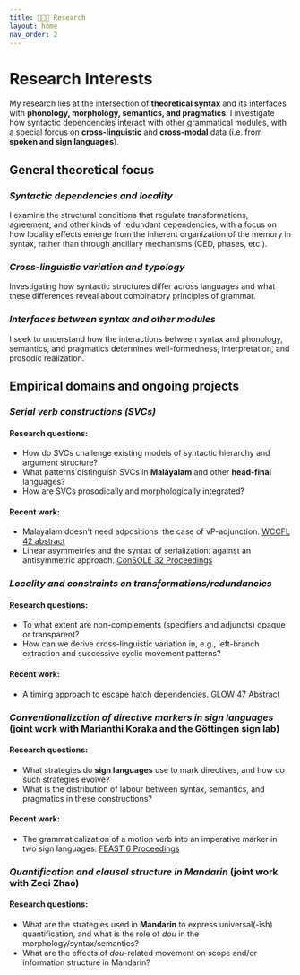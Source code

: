 ```yaml
---
title: 🧑🏽‍🔬 Research
layout: home
nav_order: 2
---
```


# Research Interests

My research lies at the intersection of **theoretical syntax** and its interfaces with **phonology, morphology, semantics, and pragmatics**. I investigate how syntactic dependencies interact with other grammatical modules, with a special forcus on **cross-linguistic** and **cross-modal** data (i.e. from **spoken and sign languages**).

## General theoretical focus

### _Syntactic dependencies and locality_  
  I examine the structural conditions that regulate transformations, agreement, and other kinds of redundant dependencies, with a focus on how locality effects emerge from the inherent organization of the memory in syntax, rather than through ancillary mechanisms (CED, phases, etc.).

### _Cross-linguistic variation and typology_  
  Investigating how syntactic structures differ across languages and what these differences reveal about combinatory principles of grammar.

### _Interfaces between syntax and other modules_  
  I seek to understand how the interactions between syntax and phonology, semantics, and pragmatics determines well-formedness, interpretation, and prosodic realization.



## Empirical domains and ongoing projects

### _Serial verb constructions (SVCs)_  

#### **Research questions:**
  * How do SVCs challenge existing models of syntactic hierarchy and argument structure?  
  * What patterns distinguish SVCs in **Malayalam** and other **head-final** languages?
  * How are SVCs prosodically and morphologically integrated?

#### **Recent work:**  
  * Malayalam doesn't need adpositions: the case of vP-adjunction. [WCCFL 42 abstract](https://drive.google.com/file/d/1uhb6RaOGk1RqL_0GqmvN5o9yj94F6Kdj/view)
  * Linear asymmetries and the syntax of serialization: against an antisymmetric approach. [ConSOLE 32 Proceedings](https://www.universiteitleiden.nl/binaries/content/assets/geesteswetenschappen/lucl/sole/console-xxxii_updated.pdf#page=238)

### _Locality and constraints on transformations/redundancies_  

#### **Research questions:**
  * To what extent are non-complements (specifiers and adjuncts) opaque or transparent?  
  * How can we derive cross-linguistic variation in, e.g., left-branch extraction and successive cyclic movement patterns?  

#### **Recent work:**  
  * A timing approach to escape hatch dependencies. [GLOW 47 Abstract](https://glowlinguistics.org/47/wp-content/uploads/sites/11/2025/02/Ottur.pdf)


### _Conventionalization of directive markers in sign languages_ (joint work with Marianthi Koraka and the Göttingen sign lab)    

#### **Research questions:**
  * What strategies do **sign languages** use to mark directives, and how do such strategies evolve?  
  * What is the distribution of labour between syntax, semantics, and pragmatics in these constructions?

#### **Recent work:**  
  * The grammaticalization of a motion verb into an imperative marker in two sign languages. [FEAST 6 Proceedings](https://doi.org/10.31009/FEAST.i6.04)


### _Quantification and clausal structure in Mandarin_  (joint work with Zeqi Zhao)

#### **Research questions:**
  * What are the strategies used in **Mandarin** to express universal(-ish) quantification, and what is the role of _dou_ in the morphology/syntax/semantics?  
  * What are the effects of _dou_-related movement on scope and/or information structure in Mandarin? 



